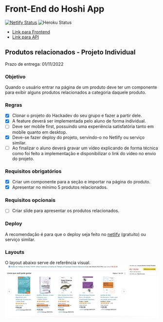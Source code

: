 # Front-End do Hoshi App

[![Netlify Status](https://api.netlify.com/api/v1/badges/80eb95d2-b676-4dbb-8b3a-71657559629e/deploy-status)](https://app.netlify.com/sites/hoshi-frontend/deploys)
![Heroku Status](https://pyheroku-badge.herokuapp.com/?app=hoshi-api&style=plastic)

- [Link para Frontend](https://hoshi-frontend.netlify.app)
- [Link para API](https://hoshi-api.herokuapp.com/)

## Produtos relacionados - Projeto Individual

Prazo de entrega: 01/11/2022

### Objetivo

Quando o usuário entrar na página de um produto deve ter um componente para exibir alguns produtos relacionados a categoria daquele produto.

### Regras

- [x] Clonar o projeto do Hackadev do seu grupo e fazer a partir dele.
- [x] A feature deverá ser implementada pelo aluno de forma individual.
- [ ] Deve ser mobile first, possuindo uma experiência satisfatória tanto em mobile quanto em desktop.
- [x] Deve-se fazer deploy do projeto, servindo-o no Netlify ou serviço similar.
- [ ] Ao finalizar o aluno deverá gravar um vídeo explicando de forma técnica como foi feito a implementação e disponibilizar o link do vídeo no envio do projeto.

### Requisitos obrigatórios

- [x] Criar um componente para a seção e importar na página do produto.
- [x] Apresentar no mínimo 5 produtos relacionados.

### Requisitos opcionais

- [ ] Criar slide para apresentar os produtos relacionados.

### Deploy

A recomendação é para que o deploy seja feito no [netlify](https://www.netlify.com) (gratuito) ou serviço similar.

### Layouts

O layout abaixo serve de referência visual.
![Exemplo de componente de produtos relacionados](example.png "Produtos Relacionados")
